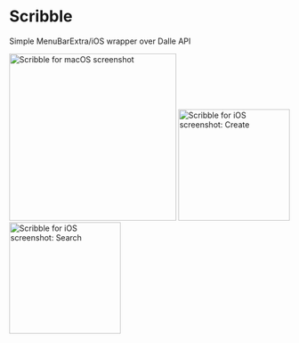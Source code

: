 # Scribble
Simple MenuBarExtra/iOS wrapper over Dalle API

<img width="300" alt="Scribble for macOS screenshot" src="https://blob.sh/3a48a9.png">
<img width="200" alt="Scribble for iOS screenshot: Create" src="https://github.com/atulsmadhugiri/Scribble/assets/32692685/85d903b9-d160-4b66-bcb9-828db5e35746">
<img width="200" alt="Scribble for iOS screenshot: Search" src="https://github.com/atulsmadhugiri/Scribble/assets/32692685/70fa1aab-b97e-472e-be29-16c680a80e85">

